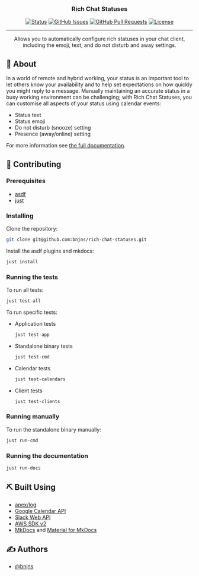 <h3 align="center">Rich Chat Statuses</h3>

<div align="center">

  [![Status](https://img.shields.io/github/actions/workflow/status/bnjns/rich-chat-statuses/test.yml?branch=main&style=flat-square)](https://github.com/bnjns/rich-chat-statuses/actions/workflows/test.yml) 
  [![GitHub Issues](https://img.shields.io/github/issues/bnjns/rich-chat-statuses?style=flat-square)](https://github.com/bnjns/rich-chat-statuses/issues)
  [![GitHub Pull Requests](https://img.shields.io/github/issues-pr/bnjns/rich-chat-statuses?style=flat-square)](https://github.com/bnjns/rich-chat-statuses/pulls)
  [![License](https://img.shields.io/github/license/bnjns/rich-chat-statuses?style=flat-square)](LICENSE)

</div>

---

<p align="center">
  Allows you to automatically configure rich statuses in your chat client, including the emoji, text, and do not disturb and away settings.
</p>

## 🧐 About

In a world of remote and hybrid working, your status is an important tool to let others know your availability and to
help set expectations on how quickly you might reply to a message. Manually maintaining an accurate status in a
busy working environment can be challenging; with Rich Chat Statuses, you can customise all aspects of your status using
calendar events:

- Status text
- Status emoji
- Do not disturb (snooze) setting
- Presence (away/online) setting

For more information see [the full documentation](https://rich-chat-statuses.bnjns.uk/).

## 🏁 Contributing

### Prerequisites

- [asdf](https://asdf-vm.com/guide/getting-started.html)
- [just](https://github.com/casey/just#installation)

### Installing

Clone the repository:

```sh
git clone git@github.com:bnjns/rich-chat-statuses.git
```

Install the asdf plugins and mkdocs:

```sh
just install
```

### Running the tests

To run all tests:

```sh
just test-all
```

To run specific tests:

- Application tests
  ```sh
  just test-app
  ```
- Standalone binary tests
  ```sh
  just test-cmd
  ```
- Calendar tests
  ```sh
  just test-calendars
  ```
- Client tests
  ```sh
  just test-clients
  ```

### Running manually

To run the standalone binary manually:

```sh
just run-cmd
```

### Running the documentation

```sh
just run-docs
```

## ⛏️ Built Using

- [apex/log](https://github.com/apex/log)
- [Google Calendar API](https://github.com/googleapis/google-api-go-client)
- [Slack Web API](https://github.com/slack-go/slack)
- [AWS SDK v2](https://github.com/aws/aws-sdk-go-v2)
- [MkDocs](https://www.mkdocs.org/) and [Material for MkDocs](https://squidfunk.github.io/mkdocs-material/)

## ✍️ Authors

- [@bnjns](https://github.com/bnjns)
